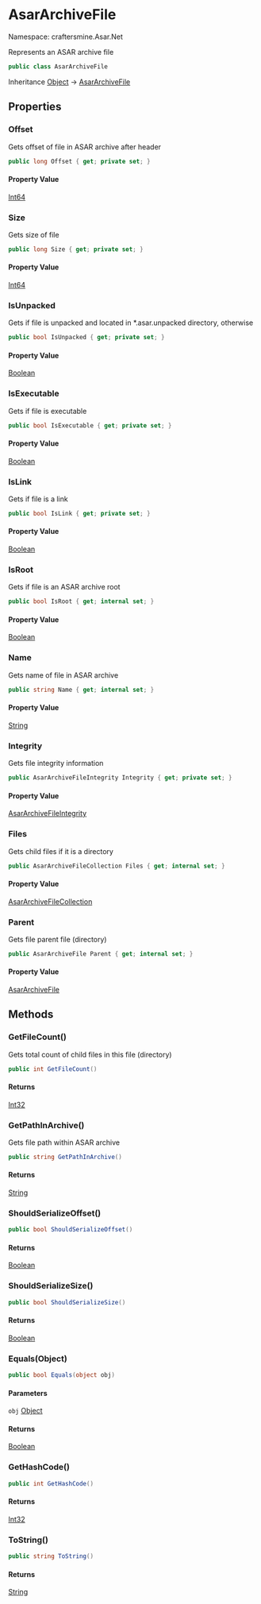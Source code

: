 # AsarArchiveFile

Namespace: craftersmine.Asar.Net

Represents an ASAR archive file

```csharp
public class AsarArchiveFile
```

Inheritance [Object](https://docs.microsoft.com/en-us/dotnet/api/system.object) → [AsarArchiveFile](./craftersmine.asar.net.asararchivefile.md)

## Properties

### **Offset**

Gets offset of file in ASAR archive after header

```csharp
public long Offset { get; private set; }
```

#### Property Value

[Int64](https://docs.microsoft.com/en-us/dotnet/api/system.int64)<br>

### **Size**

Gets size of file

```csharp
public long Size { get; private set; }
```

#### Property Value

[Int64](https://docs.microsoft.com/en-us/dotnet/api/system.int64)<br>

### **IsUnpacked**

Gets  if file is unpacked and located in *.asar.unpacked directory, otherwise

```csharp
public bool IsUnpacked { get; private set; }
```

#### Property Value

[Boolean](https://docs.microsoft.com/en-us/dotnet/api/system.boolean)<br>

### **IsExecutable**

Gets  if file is executable

```csharp
public bool IsExecutable { get; private set; }
```

#### Property Value

[Boolean](https://docs.microsoft.com/en-us/dotnet/api/system.boolean)<br>

### **IsLink**

Gets  if file is a link

```csharp
public bool IsLink { get; private set; }
```

#### Property Value

[Boolean](https://docs.microsoft.com/en-us/dotnet/api/system.boolean)<br>

### **IsRoot**

Gets  if file is an ASAR archive root

```csharp
public bool IsRoot { get; internal set; }
```

#### Property Value

[Boolean](https://docs.microsoft.com/en-us/dotnet/api/system.boolean)<br>

### **Name**

Gets name of file in ASAR archive

```csharp
public string Name { get; internal set; }
```

#### Property Value

[String](https://docs.microsoft.com/en-us/dotnet/api/system.string)<br>

### **Integrity**

Gets file integrity information

```csharp
public AsarArchiveFileIntegrity Integrity { get; private set; }
```

#### Property Value

[AsarArchiveFileIntegrity](./craftersmine.asar.net.asararchivefileintegrity.md)<br>

### **Files**

Gets child files if it is a directory

```csharp
public AsarArchiveFileCollection Files { get; internal set; }
```

#### Property Value

[AsarArchiveFileCollection](./craftersmine.asar.net.asararchivefilecollection.md)<br>

### **Parent**

Gets file parent file (directory)

```csharp
public AsarArchiveFile Parent { get; internal set; }
```

#### Property Value

[AsarArchiveFile](./craftersmine.asar.net.asararchivefile.md)<br>

## Methods

### **GetFileCount()**

Gets total count of child files in this file (directory)

```csharp
public int GetFileCount()
```

#### Returns

[Int32](https://docs.microsoft.com/en-us/dotnet/api/system.int32)<br>

### **GetPathInArchive()**

Gets file path within ASAR archive

```csharp
public string GetPathInArchive()
```

#### Returns

[String](https://docs.microsoft.com/en-us/dotnet/api/system.string)<br>

### **ShouldSerializeOffset()**



```csharp
public bool ShouldSerializeOffset()
```

#### Returns

[Boolean](https://docs.microsoft.com/en-us/dotnet/api/system.boolean)<br>

### **ShouldSerializeSize()**



```csharp
public bool ShouldSerializeSize()
```

#### Returns

[Boolean](https://docs.microsoft.com/en-us/dotnet/api/system.boolean)<br>

### **Equals(Object)**

```csharp
public bool Equals(object obj)
```

#### Parameters

`obj` [Object](https://docs.microsoft.com/en-us/dotnet/api/system.object)<br>

#### Returns

[Boolean](https://docs.microsoft.com/en-us/dotnet/api/system.boolean)<br>

### **GetHashCode()**

```csharp
public int GetHashCode()
```

#### Returns

[Int32](https://docs.microsoft.com/en-us/dotnet/api/system.int32)<br>

### **ToString()**

```csharp
public string ToString()
```

#### Returns

[String](https://docs.microsoft.com/en-us/dotnet/api/system.string)<br>
